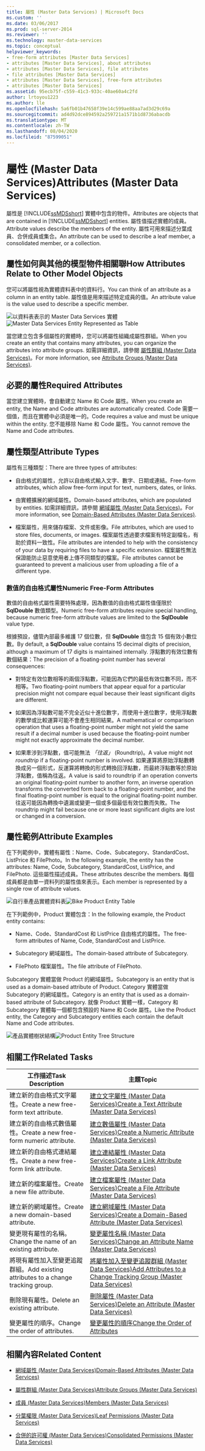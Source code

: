 ```yaml
---
title: 屬性 (Master Data Services) | Microsoft Docs
ms.custom: ''
ms.date: 03/06/2017
ms.prod: sql-server-2014
ms.reviewer: ''
ms.technology: master-data-services
ms.topic: conceptual
helpviewer_keywords:
- free-form attributes [Master Data Services]
- attributes [Master Data Services], about attributes
- attributes [Master Data Services], file attributes
- file attributes [Master Data Services]
- attributes [Master Data Services], free-form attributes
- attributes [Master Data Services]
ms.assetid: 95ecb75f-c559-41c3-933c-40ae60a4c2fd
author: lrtoyou1223
ms.author: lle
ms.openlocfilehash: 5a6fb01b47658f39e14c599ae88aa7ad3d29c69a
ms.sourcegitcommit: ad4d92dce894592a259721a1571b1d8736abacdb
ms.translationtype: MT
ms.contentlocale: zh-TW
ms.lasthandoff: 08/04/2020
ms.locfileid: "87599051"
---
```

# <a name="attributes-master-data-services"></a><span data-ttu-id="a953b-102">屬性 (Master Data Services)</span><span class="sxs-lookup"><span data-stu-id="a953b-102">Attributes (Master Data Services)</span></span>
  <span data-ttu-id="a953b-103">屬性是 [!INCLUDE[ssMDSshort](../includes/ssmdsshort-md.md)] 實體中包含的物件。</span><span class="sxs-lookup"><span data-stu-id="a953b-103">Attributes are objects that are contained in [!INCLUDE[ssMDSshort](../includes/ssmdsshort-md.md)] entities.</span></span> <span data-ttu-id="a953b-104">屬性值描述實體的成員。</span><span class="sxs-lookup"><span data-stu-id="a953b-104">Attribute values describe the members of the entity.</span></span> <span data-ttu-id="a953b-105">屬性可用來描述分葉成員、合併成員或集合。</span><span class="sxs-lookup"><span data-stu-id="a953b-105">An attribute can be used to describe a leaf member, a consolidated member, or a collection.</span></span>  
  
## <a name="how-attributes-relate-to-other-model-objects"></a><span data-ttu-id="a953b-106">屬性如何與其他的模型物件相關聯</span><span class="sxs-lookup"><span data-stu-id="a953b-106">How Attributes Relate to Other Model Objects</span></span>  
 <span data-ttu-id="a953b-107">您可以將屬性視為實體資料表中的資料行。</span><span class="sxs-lookup"><span data-stu-id="a953b-107">You can think of an attribute as a column in an entity table.</span></span> <span data-ttu-id="a953b-108">屬性值是用來描述特定成員的值。</span><span class="sxs-lookup"><span data-stu-id="a953b-108">An attribute value is the value used to describe a specific member.</span></span>  
  
 <span data-ttu-id="a953b-109">![以資料表表示的 Master Data Services 實體](../../2014/master-data-services/media/mds-conc-entity-table.gif "以資料表表示的 Master Data Services 實體")</span><span class="sxs-lookup"><span data-stu-id="a953b-109">![Master Data Services Entity Represented as Table](../../2014/master-data-services/media/mds-conc-entity-table.gif "Master Data Services Entity Represented as Table")</span></span>  
  
 <span data-ttu-id="a953b-110">當您建立包含多個屬性的實體時，您可以將屬性組織成屬性群組。</span><span class="sxs-lookup"><span data-stu-id="a953b-110">When you create an entity that contains many attributes, you can organize the attributes into attribute groups.</span></span> <span data-ttu-id="a953b-111">如需詳細資訊，請參閱 [屬性群組 &#40;Master Data Services&#41;](attribute-groups-master-data-services.md)。</span><span class="sxs-lookup"><span data-stu-id="a953b-111">For more information, see [Attribute Groups &#40;Master Data Services&#41;](attribute-groups-master-data-services.md).</span></span>  
  
## <a name="required-attributes"></a><span data-ttu-id="a953b-112">必要的屬性</span><span class="sxs-lookup"><span data-stu-id="a953b-112">Required Attributes</span></span>  
 <span data-ttu-id="a953b-113">當您建立實體時，會自動建立 Name 和 Code 屬性。</span><span class="sxs-lookup"><span data-stu-id="a953b-113">When you create an entity, the Name and Code attributes are automatically created.</span></span> <span data-ttu-id="a953b-114">Code 需要一個值，而且在實體中必須是唯一的。</span><span class="sxs-lookup"><span data-stu-id="a953b-114">Code requires a value and must be unique within the entity.</span></span> <span data-ttu-id="a953b-115">您不能移除 Name 和 Code 屬性。</span><span class="sxs-lookup"><span data-stu-id="a953b-115">You cannot remove the Name and Code attributes.</span></span>  
  
## <a name="attribute-types"></a><span data-ttu-id="a953b-116">屬性類型</span><span class="sxs-lookup"><span data-stu-id="a953b-116">Attribute Types</span></span>  
 <span data-ttu-id="a953b-117">屬性有三種類型：</span><span class="sxs-lookup"><span data-stu-id="a953b-117">There are three types of attributes:</span></span>  
  
-   <span data-ttu-id="a953b-118">自由格式的屬性，允許以自由格式輸入文字、數字、日期或連結。</span><span class="sxs-lookup"><span data-stu-id="a953b-118">Free-form attributes, which allow free-form input for text, numbers, dates, or links.</span></span>  
  
-   <span data-ttu-id="a953b-119">由實體擴展的網域屬性。</span><span class="sxs-lookup"><span data-stu-id="a953b-119">Domain-based attributes, which are populated by entities.</span></span> <span data-ttu-id="a953b-120">如需詳細資訊，請參閱 [網域屬性 &#40;Master Data Services&#41;](../../2014/master-data-services/domain-based-attributes-master-data-services.md)。</span><span class="sxs-lookup"><span data-stu-id="a953b-120">For more information, see [Domain-Based Attributes &#40;Master Data Services&#41;](../../2014/master-data-services/domain-based-attributes-master-data-services.md).</span></span>  
  
-   <span data-ttu-id="a953b-121">檔案屬性，用來儲存檔案、文件或影像。</span><span class="sxs-lookup"><span data-stu-id="a953b-121">File attributes, which are used to store files, documents, or images.</span></span> <span data-ttu-id="a953b-122">檔案屬性透過要求檔案有特定副檔名，有助於資料一致性。</span><span class="sxs-lookup"><span data-stu-id="a953b-122">File attributes are intended to help with the consistency of your data by requiring files to have a specific extension.</span></span> <span data-ttu-id="a953b-123">檔案屬性無法保證能防止惡意使用者上傳不同類型的檔案。</span><span class="sxs-lookup"><span data-stu-id="a953b-123">File attributes cannot be guaranteed to prevent a malicious user from uploading a file of a different type.</span></span>  
  
### <a name="numeric-free-form-attributes"></a><span data-ttu-id="a953b-124">數值的自由格式屬性</span><span class="sxs-lookup"><span data-stu-id="a953b-124">Numeric Free-Form Attributes</span></span>  
 <span data-ttu-id="a953b-125">數值的自由格式屬性需要特殊處理，因為數值的自由格式屬性值僅限於 **SqlDouble** 數值類型。</span><span class="sxs-lookup"><span data-stu-id="a953b-125">Numeric free-form attributes require special handling, because numeric free-form attribute values are limited to the **SqlDouble** value type.</span></span>  
  
 <span data-ttu-id="a953b-126">根據預設，儘管內部最多維護 17 個位數，但 **SqlDouble** 值包含 15 個有效小數位數。</span><span class="sxs-lookup"><span data-stu-id="a953b-126">By default, a **SqlDouble** value contains 15 decimal digits of precision, although a maximum of 17 digits is maintained internally.</span></span> <span data-ttu-id="a953b-127">浮點數的有效位數有數個結果：</span><span class="sxs-lookup"><span data-stu-id="a953b-127">The precision of a floating-point number has several consequences:</span></span>  
  
-   <span data-ttu-id="a953b-128">對特定有效位數相等的兩個浮點數，可能因為它們的最低有效位數不同，而不相等。</span><span class="sxs-lookup"><span data-stu-id="a953b-128">Two floating-point numbers that appear equal for a particular precision might not compare equal because their least significant digits are different.</span></span>  
  
-   <span data-ttu-id="a953b-129">如果因為浮點數可能不完全近似十進位數字，而使用十進位數字，使用浮點數的數學或比較運算可能不會產生相同結果。</span><span class="sxs-lookup"><span data-stu-id="a953b-129">A mathematical or comparison operation that uses a floating-point number might not yield the same result if a decimal number is used because the floating-point number might not exactly approximate the decimal number.</span></span>  
  
-   <span data-ttu-id="a953b-130">如果牽涉到浮點數，值可能無法 *「往返」* (Roundtrip)。</span><span class="sxs-lookup"><span data-stu-id="a953b-130">A value might not *roundtrip* if a floating-point number is involved.</span></span> <span data-ttu-id="a953b-131">如果運算將原始浮點數轉換成另一個形式，反運算將轉換的形式轉換回浮點數，而最終浮點數等於原始浮點數，值稱為往返。</span><span class="sxs-lookup"><span data-stu-id="a953b-131">A value is said to roundtrip if an operation converts an original floating-point number to another form, an inverse operation transforms the converted form back to a floating-point number, and the final floating-point number is equal to the original floating-point number.</span></span> <span data-ttu-id="a953b-132">往返可能因為轉換中遺漏或變更一個或多個最低有效位數而失敗。</span><span class="sxs-lookup"><span data-stu-id="a953b-132">The roundtrip might fail because one or more least significant digits are lost or changed in a conversion.</span></span>  
  
## <a name="attribute-examples"></a><span data-ttu-id="a953b-133">屬性範例</span><span class="sxs-lookup"><span data-stu-id="a953b-133">Attribute Examples</span></span>  
 <span data-ttu-id="a953b-134">在下列範例中，實體有屬性：Name、Code、Subcategory、StandardCost、ListPrice 和 FilePhoto。</span><span class="sxs-lookup"><span data-stu-id="a953b-134">In the following example, the entity has the attributes: Name, Code, Subcategory, StandardCost, ListPrice, and FilePhoto.</span></span> <span data-ttu-id="a953b-135">這些屬性描述成員。</span><span class="sxs-lookup"><span data-stu-id="a953b-135">These attributes describe the members.</span></span> <span data-ttu-id="a953b-136">每個成員都是由單一資料列的屬性值來表示。</span><span class="sxs-lookup"><span data-stu-id="a953b-136">Each member is represented by a single row of attribute values.</span></span>  
  
 <span data-ttu-id="a953b-137">![自行車產品實體資料表](../../2014/master-data-services/media/mds-conc-entity-table-w-data.gif "自行車產品實體資料表")</span><span class="sxs-lookup"><span data-stu-id="a953b-137">![Bike Product Entity Table](../../2014/master-data-services/media/mds-conc-entity-table-w-data.gif "Bike Product Entity Table")</span></span>  
  
 <span data-ttu-id="a953b-138">在下列範例中，Product 實體包含：</span><span class="sxs-lookup"><span data-stu-id="a953b-138">In the following example, the Product entity contains:</span></span>  
  
-   <span data-ttu-id="a953b-139">Name、Code、StandardCost 和 ListPrice 自由格式的屬性。</span><span class="sxs-lookup"><span data-stu-id="a953b-139">The free-form attributes of Name, Code, StandardCost and ListPrice.</span></span>  
  
-   <span data-ttu-id="a953b-140">Subcategory 網域屬性。</span><span class="sxs-lookup"><span data-stu-id="a953b-140">The domain-based attribute of Subcategory.</span></span>  
  
-   <span data-ttu-id="a953b-141">FilePhoto 檔案屬性。</span><span class="sxs-lookup"><span data-stu-id="a953b-141">The file attribute of FilePhoto.</span></span>  
  
 <span data-ttu-id="a953b-142">Subcategory 實體當做 Product 的網域屬性。</span><span class="sxs-lookup"><span data-stu-id="a953b-142">Subcategory is an entity that is used as a domain-based attribute of Product.</span></span> <span data-ttu-id="a953b-143">Category 實體當做 Subcategory 的網域屬性。</span><span class="sxs-lookup"><span data-stu-id="a953b-143">Category is an entity that is used as a domain-based attribute of Subcategory.</span></span> <span data-ttu-id="a953b-144">就像 Product 實體一樣，Category 和 Subcategory 實體每一個都包含預設的 Name 和 Code 屬性。</span><span class="sxs-lookup"><span data-stu-id="a953b-144">Like the Product entity, the Category and Subcategory entities each contain the default Name and Code attributes.</span></span>  
  
 <span data-ttu-id="a953b-145">![產品實體樹狀結構](../../2014/master-data-services/media/mds-conc-entity-ui.gif "產品實體樹狀結構")</span><span class="sxs-lookup"><span data-stu-id="a953b-145">![Product Entity Tree Structure](../../2014/master-data-services/media/mds-conc-entity-ui.gif "Product Entity Tree Structure")</span></span>  
  
## <a name="related-tasks"></a><span data-ttu-id="a953b-146">相關工作</span><span class="sxs-lookup"><span data-stu-id="a953b-146">Related Tasks</span></span>  
  
|<span data-ttu-id="a953b-147">工作描述</span><span class="sxs-lookup"><span data-stu-id="a953b-147">Task Description</span></span>|<span data-ttu-id="a953b-148">主題</span><span class="sxs-lookup"><span data-stu-id="a953b-148">Topic</span></span>|  
|----------------------|-----------|  
|<span data-ttu-id="a953b-149">建立新的自由格式文字屬性。</span><span class="sxs-lookup"><span data-stu-id="a953b-149">Create a new free-form text attribute.</span></span>|[<span data-ttu-id="a953b-150">建立文字屬性 &#40;Master Data Services&#41;</span><span class="sxs-lookup"><span data-stu-id="a953b-150">Create a Text Attribute &#40;Master Data Services&#41;</span></span>](../../2014/master-data-services/create-a-text-attribute-master-data-services.md)|  
|<span data-ttu-id="a953b-151">建立新的自由格式數值屬性。</span><span class="sxs-lookup"><span data-stu-id="a953b-151">Create a new free-form numeric attribute.</span></span>|[<span data-ttu-id="a953b-152">建立數值屬性 &#40;Master Data Services&#41;</span><span class="sxs-lookup"><span data-stu-id="a953b-152">Create a Numeric Attribute &#40;Master Data Services&#41;</span></span>](../../2014/master-data-services/create-a-numeric-attribute-master-data-services.md)|  
|<span data-ttu-id="a953b-153">建立新的自由格式連結屬性。</span><span class="sxs-lookup"><span data-stu-id="a953b-153">Create a new free-form link attribute.</span></span>|[<span data-ttu-id="a953b-154">建立連結屬性 &#40;Master Data Services&#41;</span><span class="sxs-lookup"><span data-stu-id="a953b-154">Create a Link Attribute &#40;Master Data Services&#41;</span></span>](../../2014/master-data-services/create-a-link-attribute-master-data-services.md)|  
|<span data-ttu-id="a953b-155">建立新的檔案屬性。</span><span class="sxs-lookup"><span data-stu-id="a953b-155">Create a new file attribute.</span></span>|[<span data-ttu-id="a953b-156">建立檔案屬性 &#40;Master Data Services&#41;</span><span class="sxs-lookup"><span data-stu-id="a953b-156">Create a File Attribute &#40;Master Data Services&#41;</span></span>](../../2014/master-data-services/create-a-file-attribute-master-data-services.md)|  
|<span data-ttu-id="a953b-157">建立新的網域屬性。</span><span class="sxs-lookup"><span data-stu-id="a953b-157">Create a new domain-based attribute.</span></span>|[<span data-ttu-id="a953b-158">建立網域屬性 &#40;Master Data Services&#41;</span><span class="sxs-lookup"><span data-stu-id="a953b-158">Create a Domain-Based Attribute &#40;Master Data Services&#41;</span></span>](../../2014/master-data-services/create-a-domain-based-attribute-master-data-services.md)|  
|<span data-ttu-id="a953b-159">變更現有屬性的名稱。</span><span class="sxs-lookup"><span data-stu-id="a953b-159">Change the name of an existing attribute.</span></span>|[<span data-ttu-id="a953b-160">變更屬性名稱 &#40;Master Data Services&#41;</span><span class="sxs-lookup"><span data-stu-id="a953b-160">Change an Attribute Name &#40;Master Data Services&#41;</span></span>](change-an-attribute-name-and-data-type-master-data-services.md)|  
|<span data-ttu-id="a953b-161">將現有屬性加入至變更追蹤群組。</span><span class="sxs-lookup"><span data-stu-id="a953b-161">Add existing attributes to a change tracking group.</span></span>|[<span data-ttu-id="a953b-162">將屬性加入至變更追蹤群組 &#40;Master Data Services&#41;</span><span class="sxs-lookup"><span data-stu-id="a953b-162">Add Attributes to a Change Tracking Group &#40;Master Data Services&#41;</span></span>](../../2014/master-data-services/add-attributes-to-a-change-tracking-group-master-data-services.md)|  
|<span data-ttu-id="a953b-163">刪除現有屬性。</span><span class="sxs-lookup"><span data-stu-id="a953b-163">Delete an existing attribute.</span></span>|[<span data-ttu-id="a953b-164">刪除屬性 &#40;Master Data Services&#41;</span><span class="sxs-lookup"><span data-stu-id="a953b-164">Delete an Attribute &#40;Master Data Services&#41;</span></span>](../../2014/master-data-services/delete-an-attribute-master-data-services.md)|  
|<span data-ttu-id="a953b-165">變更屬性的順序。</span><span class="sxs-lookup"><span data-stu-id="a953b-165">Change the order of attributes.</span></span>|[<span data-ttu-id="a953b-166">變更屬性的順序</span><span class="sxs-lookup"><span data-stu-id="a953b-166">Change the Order of Attributes</span></span>](../../2014/master-data-services/change-the-order-of-attributes.md)|  
  
## <a name="related-content"></a><span data-ttu-id="a953b-167">相關內容</span><span class="sxs-lookup"><span data-stu-id="a953b-167">Related Content</span></span>  
  
-   [<span data-ttu-id="a953b-168">網域屬性 &#40;Master Data Services&#41;</span><span class="sxs-lookup"><span data-stu-id="a953b-168">Domain-Based Attributes &#40;Master Data Services&#41;</span></span>](../../2014/master-data-services/domain-based-attributes-master-data-services.md)  
  
-   [<span data-ttu-id="a953b-169">屬性群組 &#40;Master Data Services&#41;</span><span class="sxs-lookup"><span data-stu-id="a953b-169">Attribute Groups &#40;Master Data Services&#41;</span></span>](attribute-groups-master-data-services.md)  
  
-   [<span data-ttu-id="a953b-170">成員 &#40;Master Data Services&#41;</span><span class="sxs-lookup"><span data-stu-id="a953b-170">Members &#40;Master Data Services&#41;</span></span>](../../2014/master-data-services/members-master-data-services.md)  
  
-   [<span data-ttu-id="a953b-171">分葉權限 &#40;Master Data Services&#41;</span><span class="sxs-lookup"><span data-stu-id="a953b-171">Leaf Permissions &#40;Master Data Services&#41;</span></span>](../../2014/master-data-services/leaf-permissions-master-data-services.md)  
  
-   [<span data-ttu-id="a953b-172">合併的許可權 &#40;Master Data Services&#41;</span><span class="sxs-lookup"><span data-stu-id="a953b-172">Consolidated Permissions &#40;Master Data Services&#41;</span></span>](../../2014/master-data-services/consolidated-permissions-master-data-services.md)  
  
  
